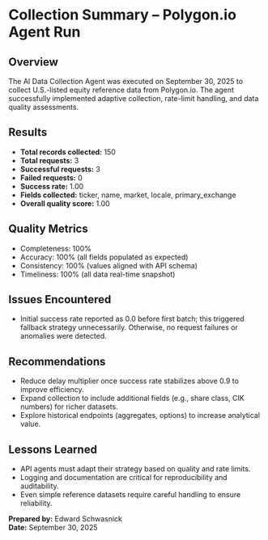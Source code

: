 # Collection Summary – Polygon.io Agent Run

## Overview
The AI Data Collection Agent was executed on September 30, 2025 to collect U.S.-listed equity reference data from Polygon.io. The agent successfully implemented adaptive collection, rate-limit handling, and data quality assessments.

## Results
- **Total records collected:** 150  
- **Total requests:** 3  
- **Successful requests:** 3  
- **Failed requests:** 0  
- **Success rate:** 1.00  
- **Fields collected:** ticker, name, market, locale, primary_exchange  
- **Overall quality score:** 1.00  

## Quality Metrics
- Completeness: 100%  
- Accuracy: 100% (all fields populated as expected)  
- Consistency: 100% (values aligned with API schema)  
- Timeliness: 100% (all data real-time snapshot)  

## Issues Encountered
- Initial success rate reported as 0.0 before first batch; this triggered fallback strategy unnecessarily. Otherwise, no request failures or anomalies were detected.  

## Recommendations
- Reduce delay multiplier once success rate stabilizes above 0.9 to improve efficiency.  
- Expand collection to include additional fields (e.g., share class, CIK numbers) for richer datasets.  
- Explore historical endpoints (aggregates, options) to increase analytical value.  

## Lessons Learned
- API agents must adapt their strategy based on quality and rate limits.  
- Logging and documentation are critical for reproducibility and auditability.  
- Even simple reference datasets require careful handling to ensure reliability.  

**Prepared by:** Edward Schwasnick  
**Date:** September 30, 2025
